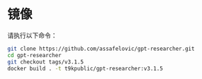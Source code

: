 # 镜像

请执行以下命令：

```bash
git clone https://github.com/assafelovic/gpt-researcher.git
cd gpt-researcher
git checkout tags/v3.1.5
docker build . -t t9kpublic/gpt-researcher:v3.1.5
```
